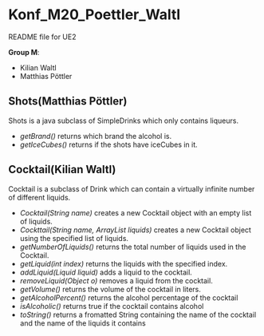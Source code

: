 # Konf_M20_Poettler_Waltl #

README file for UE2 

**Group M**:
- Kilian Waltl
- Matthias Pöttler

## Shots(Matthias Pöttler) ##

Shots is a java subclass of SimpleDrinks which only contains liqueurs.

- *getBrand()* returns which brand the alcohol is.
- *getIceCubes()* returns if the shots have iceCubes in it. 

## Cocktail(Kilian Waltl) ##

Cocktail is a subclass of Drink which can contain a virtually infinite number of different liquids.

- *Cocktail(String name)* creates a new Cocktail object with an empty list of liquids.
- *Cockttail(String name, ArrayList<Liquid> liquids)* creates a new Cocktail object using the specified list of liquids.
- *getNumberOfLiquids()* returns the total number of liquids used in the Cocktail.
- *getLiquid(int index)* returns the liquids with the specified index.
- *addLiquid(Liquid liquid)* adds a liquid to the cocktail.
- *removeLiquid(Object o)* removes a liquid from the cocktail.
- *getVolume()* returns the volume of the cocktail in liters.
- *getAlcoholPercent()* returns the alcohol percentage of the cocktail
- *isAlcoholic()* returns true if the cocktail contains alcohol
- *toString()* returns a fromatted String containing the name of the cocktail and the name of the liquids it contains
